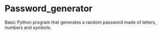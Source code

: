 # Password_generator
Basic Python program that generates a random password made of letters, numbers and symbols.
